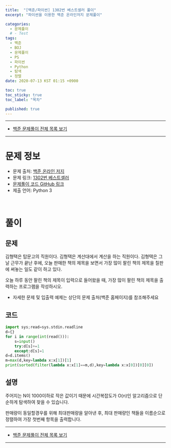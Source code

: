 ```yaml
---
title:  "[백준/파이썬] 1302번 베스트셀러 풀이"
excerpt: "파이썬을 이용한 백준 온라인저지 문제풀이"

categories:
  - 문제풀이
  # - Test
tags:
  - 백준
  - BOJ
  - 문제풀이
  - PS
  - 파이썬
  - Python
  - 탐색
  - 정렬
date: 2020-07-13 KST 01:15 +0900

toc: true
toc_sticky: true
toc_label: "목차"

published: true
---
```


- - -

 - [백준 문제풀이 전체 목록 보기](/boj)

- - -

# 문제 정보
 - 문제 출처: [백준 온라인 저지](http://boj.kr/)
 - 문제 링크: [1302번 베스트셀러](https://www.acmicpc.net/problem/1302)
 - [문제풀이 코드 GitHub 링크](https://github.com/NeoMindStd/CodingLife)
 - 제출 언어: Python 3
 
 <br>

# 풀이

## 문제

김형택은 탑문고의 직원이다. 김형택은 계산대에서 계산을 하는 직원이다. 김형택은 그날 근무가 끝난 후에, 오늘 판매한 책의 제목을 보면서 가장 많이 팔린 책의 제목을 칠판에 써놓는 일도 같이 하고 있다.

오늘 하루 동안 팔린 책의 제목이 입력으로 들어왔을 때, 가장 많이 팔린 책의 제목을 출력하는 프로그램을 작성하시오.

* 자세한 문제 및 입출력 예제는 상단의 문제 출처(백준 홈페이지)를 참조해주세요

## 코드

```python
import sys;read=sys.stdin.readline
d={}
for i in range(int(read())):
    s=input()
    try:d[s]+=1
    except:d[s]=1
d=d.items()
m=max(d,key=lambda x:x[1])[1]
print(sorted(filter(lambda x:x[1]==m,d),key=lambda x:x[0])[0][0])
```

## 설명

주어지는 N이 1000이하로 작은 값이기 때문에 시간복잡도가 O(n)인 알고리즘으로 단순하게 탐색하여 찾을 수 있습니다.

판매량이 동일할경우를 위해 최대판매량을 알아낸 후, 최대 판매량인 책들을 이름순으로 정렬하여 가장 첫번째 항목을 출력합니다.

- - -

 - [백준 문제풀이 전체 목록 보기](/boj)

- - -